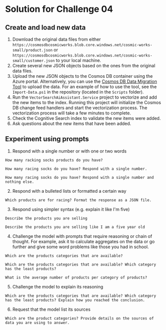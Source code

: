 # Solution for Challenge 04

## Create and load new data

1. Download the original data files from either `https://cosmosdbcosmicworks.blob.core.windows.net/cosmic-works-small/product.json` or `https://cosmosdbcosmicworks.blob.core.windows.net/cosmic-works-small/customer.json` to your local machine.
2. Create several new JSON objects based on the ones from the original data files.
3. Upload the new JSON objects to the Cosmos DB container using the Azure portal. Alternatively, you can use the [Cosmos DB Data Migration  Tool](https://github.com/AzureCosmosDB/data-migration-desktop-tool) to upload the data. For an example of how to use the tool, see the `Import-Data.ps1` in the repository (located in the `Scripts` folder).
4. Run the `VectorSearchAiAssistant.Service` project to vectorize and add the new items to the index. Running this project will initialize the Cosmos DB change feed handlers and start the vectorization process. The vectorization process will take a few minutes to complete.
5. Check the Cognitive Search index to validate the new items were added.
6. Ask questions about the new items that have been added.

## Experiment using prompts

1. Respond with a single number or with one or two words

`How many racking socks products do you have?`

`How many racing socks do you have? Respond with a single number.`

`How many racing socks do you have? Respond with a single number and nothing else.`

2. Respond with a bulleted lists or formatted a certain way

`Which products are for racing? Format the response as a JSON file.`

3. Respond using simpler syntax (e.g. explain it like I'm five)

`Describe the products you are selling`

`Describe the products you are selling like I am a five year old`

4. Challenge the model with prompts that require reasoning or chain of thought. For example, ask it to calculate aggregates on the data or go further and give some word problems like those you had in school.

`Which are the products categories that are available?`

`Which are the products categories that are available? Which category has the least products?`

`What is the average number of products per category of products?`

5. Challenge the model to explain its reasoning

`Which are the products categories that are available? Which category has the least products? Explain how you reached the conclusion.`

6. Request that the model list its sources

`Which are the product categories? Provide details on the sources of data you are using to answer.`